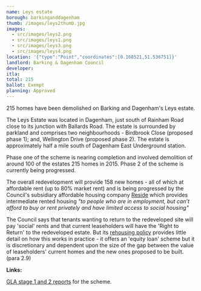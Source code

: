 ```yaml
---
name: Leys estate 
borough: barkinganddagenham
thumb: /images/leys2thumb.jpg
images:
  - src/images/leys2.png
  - src/images/leys1.png
  - src/images/leys3.png
  - src/images/leys4.png
location: '{"type":"Point","coordinates":[0.168521,51.536751]}'
landlord: Barking & Dagenham Council
developer:
itla:
total: 215 
ballot: Exempt
planning: Approved
---
```

215 homes have been demolished on Barking and Dagenham's Leys estate.

The Leys Estate was located in Dagenham, just south of Rainham Road close to its junction with Ballards Road. The estate is surrounded by parkland and comprises two neighbourhoods - Birdbrook Close (proposed phase 1); and, Wellington Drive (proposed phase 2). The estate is approximately half a mile south of Dagenham East Underground station.

Phase one of the scheme is nearing completion and involved demolition of around 100 of the estates 215 homes in 2015. 
Phase 2 of the scheme is currently being progressed.

The overall redevelopment will provide 158 new homes - all of which at affordable rent (up to 80% market rent) and is being progressed by the Council's subsidiary affordable housing company [Reside](https://www.lbbd.gov.uk/affordable-rents-reside-housing) which provides intermediate rented housing _"to people who are in employment, but can’t afford to buy or rent privately and have limited access to social housing"_

The Council says that tenants wanting to return to the redeveloped site will pay 'social' rents and that current leaseholders will have the 'Right to Return' to the redeveloped estate. But its [rehousing policy](https://modgov.lbbd.gov.uk/Internet/documents/s131918/Estate%20Renewal%20Report.pdf) provides little detail on how this works in practice - it offers an 'equity loan' scheme but it is discretionary and dependent upon the size of the gap between the value of leaseholders' current homes and the new ones proposed to be built. (para 2.9) 

__Links:__

[GLA stage 1 and 2 reports](https://www.london.gov.uk/sites/default/files/public%3A//public%3A//PAWS/media_id_230987///the_leys_estate_report.pdf) for the scheme.
